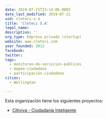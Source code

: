 ```yaml
---
date: 2019-07-21T23:14:06.000Z
date_last_modified: 2019-07-21
uid: cleteci-s-a
title: 'Cleteci S.A'
legal_name: 
description: ''
org_type: Empresa privada (startup)
website: www.cleteci.com
year_founded: 2012
facebook: 
twitter: 
tags:
  - monitoreo-de-servicios-publicos
  - mapeo-ciudadano
  - participación-ciudadana
cities: 
  - Wellington

---
```


Esta organización tiene los siguientes proyectos:

- [Citiviva - Ciudadanía Inteligente](/proyectos/citiviva-ciudadania-inteligente)
